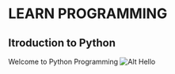 # LEARN PROGRAMMING

## Itroduction to Python
Welcome to Python Programming
![Alt Hello ](D:\e42-website\image.jpg?raw=true "Title")